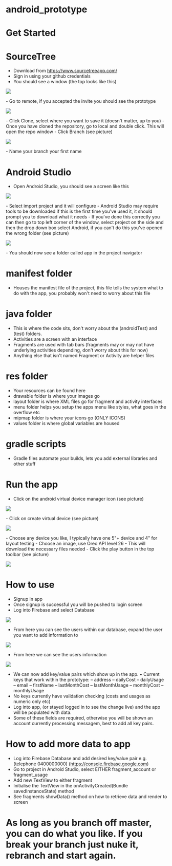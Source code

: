 # android_prototype

# Get Started

# SourceTree
- Download from https://www.sourcetreeapp.com/
- Sign in using your github credentials
- You should see a window (the top looks like this)
<p>
    <img src="https://i.imgur.com/9UseUPq.png" />
</p>
- Go to remote, if you accepted the invite you should see the prototype
<p>
    <img src="https://i.imgur.com/ubd81FK.png" />
</p>
- Click Clone, select where you want to save it (doesn't matter, up to you)
- Once you have cloned the repository, go to local and double click. This will open the repo window
- Click Branch (see picture)
<p>
    <img src="https://i.imgur.com/HS1aXBc.png" />
</p>
- Name your branch your first name

# Android Studio
- Open Android Studio, you should see a screen like this
<p>
    <img src="https://i.imgur.com/Ml6peYk.png" />
</p>
- Select import project and it will configure
- Android Studio may require tools to be downloaded if this is the first time you've used it, it should prompt you to download what it needs
- If you've done this correctly you can then go to top left corner of the window, select project on the side and then the drop down box select Android, if you can't do this you've opened the wrong folder (see picture)
<p>
    <img src="https://i.imgur.com/f0Efbny.png" />
</p>
- You should now see a folder called app in the project navigator

# manifest folder
- Houses the manifest file of the project, this file tells the system what to do with the app, you probably won't need to worry about this file

# java folder
- This is where the code sits, don't worry about the (androidTest) and (test) folders.
- Activities are a screen with an interface
- Fragments are used with tab bars (fragments may or may not have underlying activities depending, don't worry about this for now)
- Anything else that isn't named Fragment or Activity are helper files

# res folder
- Your resources can be found here
- drawable folder is where your images go
- layout folder is where XML files go for fragment and activity interfaces
- menu folder helps you setup the apps menu like styles, what goes in the overflow etc
- mipmap folder is where your icons go (ONLY ICONS)
- values folder is where global variables are housed

# gradle scripts
- Gradle files automate your builds, lets you add external libraries and other stuff

# Run the app
- Click on the android virtual device manager icon (see picture)
<p>
    <img src="https://i.imgur.com/sMELRa0.png" />
</p>
- Click on create virtual device (see picture)
<p>
    <img src="https://i.imgur.com/koOIcQx.png" />
</p>
- Choose any device you like, I typically have one 5"+ device and 4" for layout testing
- Choose an image, use Oreo API level 26
- This will download the necessary files needed
- Click the play button in the top toolbar (see picture)
<p>
    <img src="https://i.imgur.com/389uA0l.png" />
</p>

# How to use
- Signup in app
- Once signup is successful you will be pushed to login screen
- Log into Firebase and select Database
<p>
    <img src="https://imgur.com/LMnXggi" />
</p>

- From here you can see the users within our database, expand the user you want to add information to
<p>
    <img src="https://imgur.com/BmAtFbx" />
</p>

- From here we can see the users information
<p>
    <img src="https://imgur.com/zOCMF0w" />
</p>

- We can now add key/value pairs which show up in the app.
•	Current keys that work within the prototype:
–	address
–	dailyCost
–	dailyUsage
–	email 
–	firstName 
–	lastMonthCost
–	lastMonthUsage
–	monthlyCost
–	monthlyUsage
- No keys currently have validation checking (costs and usages as numeric only etc)
- Log into app, (or stayed logged in to see the change live) and the app will be populated with data.
- Some of these fields are required, otherwise you will be shown an account currently processing messagem, best to add all key pairs.


# How to add more data to app
- Log into Firebase Database and add desired key/value pair e.g.(telephone 0400000000) (https://console.firebase.google.com)
- Go to project in Android Studio, select EITHER fragment_account or fragment_usage
- Add new TextView to either fragment
- Initialise the TextView in the onActivityCreated(Bundle savedInstanceState) method
- See fragments showData() method on how to retrieve data and render to screen

# As long as you branch off master, you can do what you like. If you break your branch just nuke it, rebranch and start again.
